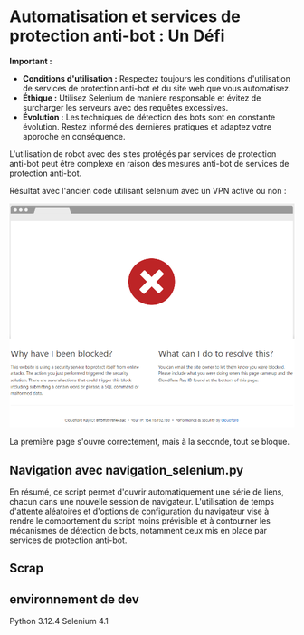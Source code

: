 # Automatisation et services de protection anti-bot : Un Défi

**Important :**

* **Conditions d'utilisation :** Respectez toujours les conditions d'utilisation de services de protection anti-bot et du site web que vous automatisez.
* **Éthique :** Utilisez Selenium de manière responsable et évitez de surcharger les serveurs avec des requêtes excessives.
* **Évolution :** Les techniques de détection des bots sont en constante évolution.  Restez informé des dernières pratiques et adaptez votre approche en conséquence.

L'utilisation de robot avec des sites protégés par services de protection anti-bot peut être complexe en raison des mesures anti-bot de services de protection anti-bot.

Résultat avec l'ancien code utilisant selenium avec un VPN activé ou non :

![Résultat avec VPN ce n'est pas mon ip local lol](./assets/2025-01-09_12-03.png)


La première page s'ouvre correctement, mais à la seconde, tout se bloque.

## Navigation avec navigation_selenium.py

En résumé, ce script permet d'ouvrir automatiquement une série de liens, chacun dans une nouvelle session de navigateur. L'utilisation de temps d'attente aléatoires et d'options de configuration du navigateur vise à rendre le comportement du script moins prévisible et à contourner les mécanismes de détection de bots, notamment ceux mis en place par services de protection anti-bot.

## Scrap 

## environnement de dev
Python 3.12.4
Selenium 4.1

